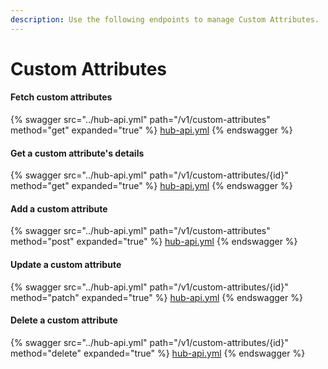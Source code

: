 ```yaml
---
description: Use the following endpoints to manage Custom Attributes.
---
```


# Custom Attributes

#### Fetch custom attributes

{% swagger src="../hub-api.yml" path="/v1/custom-attributes" method="get" expanded="true" %}
[hub-api.yml](../hub-api.yml)
{% endswagger %}

#### Get a custom attribute's details

{% swagger src="../hub-api.yml" path="/v1/custom-attributes/{id}" method="get" expanded="true" %}
[hub-api.yml](../hub-api.yml)
{% endswagger %}

#### Add a custom attribute

{% swagger src="../hub-api.yml" path="/v1/custom-attributes" method="post" expanded="true" %}
[hub-api.yml](../hub-api.yml)
{% endswagger %}

#### Update a custom attribute

{% swagger src="../hub-api.yml" path="/v1/custom-attributes/{id}" method="patch" expanded="true" %}
[hub-api.yml](../hub-api.yml)
{% endswagger %}

#### Delete a custom attribute

{% swagger src="../hub-api.yml" path="/v1/custom-attributes/{id}" method="delete" expanded="true" %}
[hub-api.yml](../hub-api.yml)
{% endswagger %}
